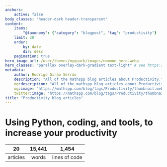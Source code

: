 ```yaml
---
anchors:
    active: false
body_classes: "header-dark header-transparent"
content:
    items:
        "@taxonomy": {"category": "blogpost", "tag": "productivity"}
    limit: 20
    order:
        by: date
        dir: desc
    pagination: true
hero_image_url: /user/themes/myquark/images/common_hero.webp
hero_classes: "parallax overlay-dark-gradient text-light" # see https://demo.getgrav.org/blog-skeleton/blog/hero-classes
metadata:
    author: Rodrigo Girão Serrão
    description: "All of the mathspp blog articles about Productivity."
    og:description: "All of the mathspp blog articles about Productivity."
    og:image: "https://mathspp.com/blog/tags/Productivity/thumbnail.webp"
    twitter:image: "https://mathspp.com/blog/tags/Productivity/thumbnail.webp"
title: "Productivity blog articles"
---
```



# Using Python, coding, and tools, to increase your productivity


<table class="stats-table">
    <thead>
        <tr>
            <th style="text-align: center;">20</th>
            <th style="text-align: center;">15,441</th>
            <th style="text-align: center;">1,454</th>
        </tr>
    </thead>
    <tbody>
        <tr>
            <td style="text-align: center;">articles</td>
            <td style="text-align: center;">words</td>
            <td style="text-align: center;">lines of code</td>
        </tr>
    </tbody>
</table>